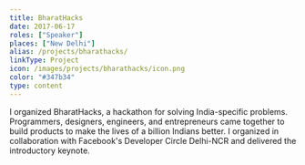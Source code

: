 ```yaml
---
title: BharatHacks
date: 2017-06-17
roles: ["Speaker"]
places: ["New Delhi"]
alias: /projects/bharathacks/
linkType: Project
icon: /images/projects/bharathacks/icon.png
color: "#347b34"
type: content
---
```


I organized BharatHacks, a hackathon for solving India-specific problems. Programmers, designers, engineers, and entrepreneurs came together to build products to make the lives of a billion Indians better. I organized in collaboration with Facebook's Developer Circle Delhi-NCR and delivered the introductory keynote.